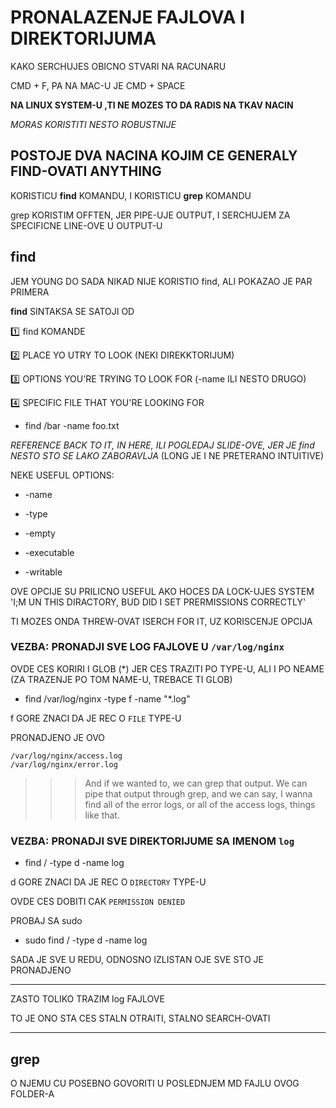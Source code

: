 # PRONALAZENJE FAJLOVA I DIREKTORIJUMA

KAKO SERCHUJES OBICNO STVARI NA RACUNARU

CMD + F, PA NA MAC-U JE CMD + SPACE

**NA LINUX SYSTEM-U ,TI NE MOZES TO DA RADIS NA TKAV NACIN**

*MORAS KORISTITI NESTO ROBUSTNIJE*

## POSTOJE DVA NACINA KOJIM CE GENERALY FIND-OVATI ANYTHING

KORISTICU **find** KOMANDU, I KORISTICU **grep** KOMANDU

grep KORISTIM OFFTEN, JER PIPE-UJE OUTPUT, I SERCHUJEM ZA SPECIFICNE LINE-OVE U OUTPUT-U

## find

JEM YOUNG DO SADA NIKAD NIJE KORISTIO find, ALI POKAZAO JE PAR PRIMERA

**find** SINTAKSA SE SATOJI OD

:one: find KOMANDE

:two: PLACE YO UTRY TO LOOK (NEKI DIREKKTORIJUM)

:three: OPTIONS YOU'RE TRYING TO LOOK FOR (-name ILI NESTO DRUGO)

:four: SPECIFIC FILE THAT YOU'RE LOOKING FOR

- find /bar -name foo.txt

*REFERENCE BACK TO IT, IN HERE, ILI POGLEDAJ SLIDE-OVE, JER JE find NESTO STO SE LAKO ZABORAVLJA* (LONG JE I NE PRETERANO INTUITIVE)

NEKE USEFUL OPTIONS:

- -name

- -type

- -empty

- -executable

- -writable

OVE OPCIJE SU PRILICNO USEFUL AKO HOCES DA LOCK-UJES SYSTEM 'I;M UN THIS DIRACTORY, BUD DID I SET PRERMISSIONS CORRECTLY'

TI MOZES ONDA THREW-OVAT ISERCH FOR IT, UZ KORISCENJE OPCIJA

### VEZBA: PRONADJI SVE LOG FAJLOVE U `/var/log/nginx`

OVDE CES KORIRI I GLOB (*) JER CES TRAZITI PO TYPE-U, ALI I PO NEAME (ZA TRAZENJE PO TOM NAME-U, TREBACE TI GLOB)

- find /var/log/nginx -type f -name "*.log"

f GORE ZNACI DA JE REC O `FILE` TYPE-U

PRONADJENO JE OVO

```linux
/var/log/nginx/access.log
/var/log/nginx/error.log
```

>>> And if we wanted to, we can grep that output. We can pipe that output through grep, and we can say, I wanna find all of the error logs, or all of the access logs, things like that.

### VEZBA: PRONADJI SVE DIREKTORIJUME SA IMENOM `log`

- find / -type d -name log

d GORE ZNACI DA JE REC O `DIRECTORY` TYPE-U

OVDE CES DOBITI CAK `PERMISSION DENIED`

PROBAJ SA sudo

- sudo find / -type d -name log

SADA JE SVE U REDU, ODNOSNO IZLISTAN OJE SVE STO JE PRONADJENO

******

ZASTO TOLIKO TRAZIM log FAJLOVE

TO JE ONO STA CES STALN OTRAITI, STALNO SEARCH-OVATI

******

## grep

O NJEMU CU POSEBNO GOVORITI U POSLEDNJEM MD FAJLU OVOG FOLDER-A